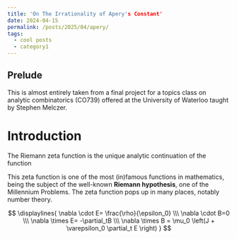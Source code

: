 ```yaml
---
title: 'On The Irrationality of Apery's Constant'
date: 2024-04-15
permalink: /posts/2025/04/apery/
tags:
  - cool posts
  - category1
---
```


Prelude
-----
This is almost entirely taken from a final project for a topics class on analytic combinatorics (CO739) offered at the University of Waterloo taught by Stephen Melczer.

Introduction
=====
The Riemann zeta function is the unique analytic continuation of the function 

This zeta function is one of the most (in)famous functions in mathematics, being the subject of the well-known **Riemann hypothesis**, one of the Millennium Problems. The zeta function pops up in many places, notably number theory.



$$
\displaylines{
\nabla \cdot E= \frac{\rho}{\epsilon_0} \\\
\nabla \cdot B=0 \\\
\nabla \times E= -\partial_tB \\\
\nabla \times B  = \mu_0 \left(J + \varepsilon_0 \partial_t E \right)
}
$$
